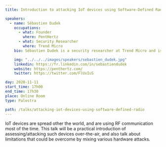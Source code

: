 ```yaml
---
title: Introduction to attacking IoT devices using Software-Defined Radio

speakers:
  - name: Sébastien Dudek
    occupations:
      - what: Founder
        where: PentHertz
      - what: Security Researcher
        where: Trend Micro
    bio: Sébastien Dudek is a security researcher at Trend Micro and is also the founder of the PentHertz consulting company specialized in wireless and hardware security. He has been particularly passionate about flaws in radio-communication systems, and published researches on mobile security (baseband fuzzing, interception, mapping, etc.), and on data transmission systems using the power-line (Power-Line Communication, HomePlug AV) like domestic PLC plugs, as well as electric cars and charging stations. He also focuses on practical attacks with various technologies such as Wi-Fi, RFID, and other systems that involve wireless communications.

    img: "../../../images/speakers/sebastien_dudek.jpg"
    linkedin: https://fr.linkedin.com/in/sebastiendudek
    website: https://penthertz.com/
    twitter: https://twitter.com/FlUxIuS

day: 2020-11-11
start_time: 17h00
end_time: 17h30
place: Online Room
type: Palestra

path: /talks/attacking-iot-devices-using-software-defined-radio
---
```


IoT devices are spread other the world, and are using RF communication most of the time. This talk will be a practical introduction of assessing/attacking such devices over-the-air, and also talk about limitations that could be overcome by mixing various hardware attacks.
